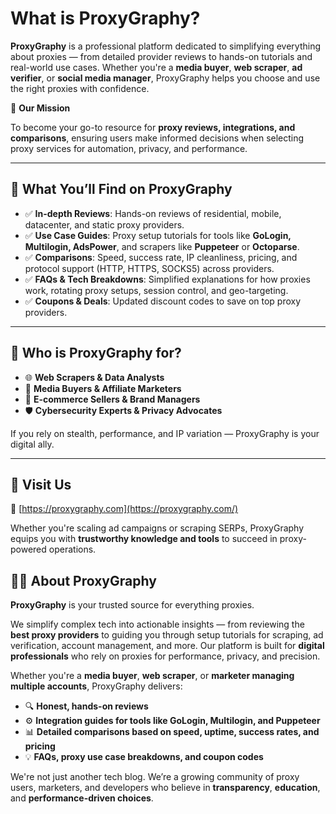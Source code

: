 # What is ProxyGraphy?

**ProxyGraphy** is a professional platform dedicated to simplifying everything about proxies — from detailed provider reviews to hands-on tutorials and real-world use cases. Whether you're a **media buyer**, **web scraper**, **ad verifier**, or **social media manager**, ProxyGraphy helps you choose and use the right proxies with confidence.

🚀 **Our Mission**

To become your go-to resource for **proxy reviews, integrations, and comparisons**, ensuring users make informed decisions when selecting proxy services for automation, privacy, and performance.

---

## 🧠 What You’ll Find on ProxyGraphy

- ✅ **In-depth Reviews**: Hands-on reviews of residential, mobile, datacenter, and static proxy providers.
- ✅ **Use Case Guides**: Proxy setup tutorials for tools like **GoLogin, Multilogin, AdsPower**, and scrapers like **Puppeteer** or **Octoparse**.
- ✅ **Comparisons**: Speed, success rate, IP cleanliness, pricing, and protocol support (HTTP, HTTPS, SOCKS5) across providers.
- ✅ **FAQs & Tech Breakdowns**: Simplified explanations for how proxies work, rotating proxy setups, session control, and geo-targeting.
- ✅ **Coupons & Deals**: Updated discount codes to save on top proxy providers.

---

## 🎯 Who is ProxyGraphy for?

- 🌐 **Web Scrapers & Data Analysts**
- 💸 **Media Buyers & Affiliate Marketers**
- 🛒 **E-commerce Sellers & Brand Managers**
- 🛡️ **Cybersecurity Experts & Privacy Advocates**

If you rely on stealth, performance, and IP variation — ProxyGraphy is your digital ally.

---

## 🔗 Visit Us

📍 [https://proxygraphy.com](https://proxygraphy.com/)

Whether you're scaling ad campaigns or scraping SERPs, ProxyGraphy equips you with **trustworthy knowledge and tools** to succeed in proxy-powered operations.

## 🧑‍💻 About ProxyGraphy

**ProxyGraphy** is your trusted source for everything proxies.

We simplify complex tech into actionable insights — from reviewing the **best proxy providers** to guiding you through setup tutorials for scraping, ad verification, account management, and more. Our platform is built for **digital professionals** who rely on proxies for performance, privacy, and precision.

Whether you're a **media buyer**, **web scraper**, or **marketer managing multiple accounts**, ProxyGraphy delivers:

- 🔍 **Honest, hands-on reviews**
- ⚙️ **Integration guides for tools like GoLogin, Multilogin, and Puppeteer**
- 📊 **Detailed comparisons based on speed, uptime, success rates, and pricing**
- 💡 **FAQs, proxy use case breakdowns, and coupon codes**

We're not just another tech blog. We’re a growing community of proxy users, marketers, and developers who believe in **transparency**, **education**, and **performance-driven choices**.
